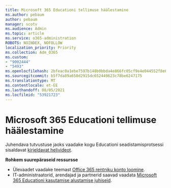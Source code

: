 ```yaml
---
title: Microsoft 365 Educationi tellimuse häälestamine
ms.author: pebaum
author: pebaum
manager: scotv
ms.audience: Admin
ms.topic: article
ms.service: o365-administration
ROBOTS: NOINDEX, NOFOLLOW
localization_priority: Priority
ms.collection: Adm_O365
ms.custom:
- "9002444"
- "5493"
ms.openlocfilehash: 2bfeac0a1ebe7597b148b0bbda4e866fc05cf9e4e044552f8e6fa0f4227df736
ms.sourcegitcommit: b5f7da89a650d2915dc652449623c78be6247175
ms.translationtype: MT
ms.contentlocale: et-EE
ms.lasthandoff: 08/05/2021
ms.locfileid: "53921723"
---
```

# <a name="set-up-a-microsoft-365-education-subscription"></a>Microsoft 365 Educationi tellimuse häälestamine

Juhendava tutvustuse jaoks vaadake kogu Educationi seadistamisprotsessi sisaldavat [kirjeldavat helivideot](https://aka.ms/M365EduSetup).

**Rohkem suurepäraseid ressursse**

- Ülevaadet vaadake teemast [Office 365 rentniku konto loomine](https://docs.microsoft.com/microsoft-365/education/deploy/create-your-office-365-tenant).
- IT-administraatorid, arendajad ja partnerid saavad vaadata [Microsoft 365 Educationi kasutamise alustamise juhiseid](https://docs.microsoft.com/education/).